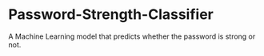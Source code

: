 # Password-Strength-Classifier
A Machine Learning model that predicts whether the password is strong or not.

